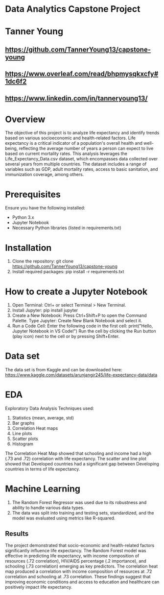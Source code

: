 # Data Analytics Capstone Project
# Tanner Young
## https://github.com/TannerYoung13/capstone-young
## https://www.overleaf.com/read/bhpmysqkxcfy#1dc6f2
## https://www.linkedin.com/in/tanneryoung13/

# Overview
The objective of this project is to analyze life expectancy and identify trends based on various socioeconomic and health-related factors. Life expectancy is a critical indicator of a population's overall health and well-being, reflecting the average number of years a person can expect to live based on current mortality rates. This analysis leverages the Life\_Expectancy\_Data.csv dataset, which encompasses data collected over several years from multiple countries. The dataset includes a range of variables such as GDP, adult mortality rates, access to basic sanitation, and immunization coverage, among others. 

# Prerequisites
Ensure you have the following installed:
- Python 3.x
- Jupyter Notebook
- Necessary Python libraries (listed in requirements.txt)

# Installation
1. Clone the repository:
   git clone https://github.com/TannerYoung13/capstone-young
2. Install required packages: pip install -r requirements.txt

# How to create a Jupyter Notebook
1. Open Terminal: Ctrl+ or select Terminal > New Terminal.
2. Install Jupyter: pip install jupyter
3. Create a New Notebook: Press Ctrl+Shift+P to open the Command Palette.
Type Jupyter: Create New Blank Notebook and select it.
4. Run a Code Cell: Enter the following code in the first cell:
print("Hello, Jupyter Notebook in VS Code!")
Run the cell by clicking the Run button (play icon) next to the cell or by pressing Shift+Enter.

# Data set
The data set is from Kaggle and can be downloaded here: https://www.kaggle.com/datasets/arunjangir245/life-expectancy-data/data

# EDA
Exploratory Data Analysis Techniques used:
1. Statistics (mean, average, std)
2. Bar graphs
3. Correlation Heat maps
4. Line plots
5. Scatter plots
6. Histogram

The Correlation Heat Map showed that schooling and income had a high (.73 and .72) correlation with life expectancy. 
The scatter and line plot showed that Developed countries had a significant gap between Developing countries in terms of life expectancy.

# Machine Learning 
1. The Random Forest Regressor was used due to its robustness and ability to handle various data types.
2. The data was split into training and testing sets, standardized, and the model was evaluated using metrics like R-squared.

## Results
The project demonstrated that socio-economic and health-related factors significantly influence life expectancy. The Random Forest model was effective in predicting life expectancy, with income composition of resources (.72 correlation), HIV/AIDS percentage (.2 importance), and schooling  (.73 correlation) emerging as key predictors. The correlation heat map produced a correlation with income composition of resources at .72 correlation and schooling at .73 correlation. These findings suggest that improving economic conditions and access to education and healthcare can positively impact life expectancy. 